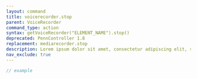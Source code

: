 ```yaml
---
layout: command
title: voicerecorder.stop
parent: VoiceRecorder
command_type: action
syntax: getVoiceRecorder("ELEMENT_NAME").stop()
deprecated: PennController 1.8
replacement: mediarecorder.stop
description: Lorem ipsum dolor sit amet, consectetur adipiscing elit, sed do eiusmod tempor incididunt ut labore et dolore magna aliqua. Ut enim ad minim veniam, quis nostrud exercitation ullamco laboris nisi ut aliquip ex ea commodo consequat.
nav_exclude: true
---
```


```javascript
// example
```
